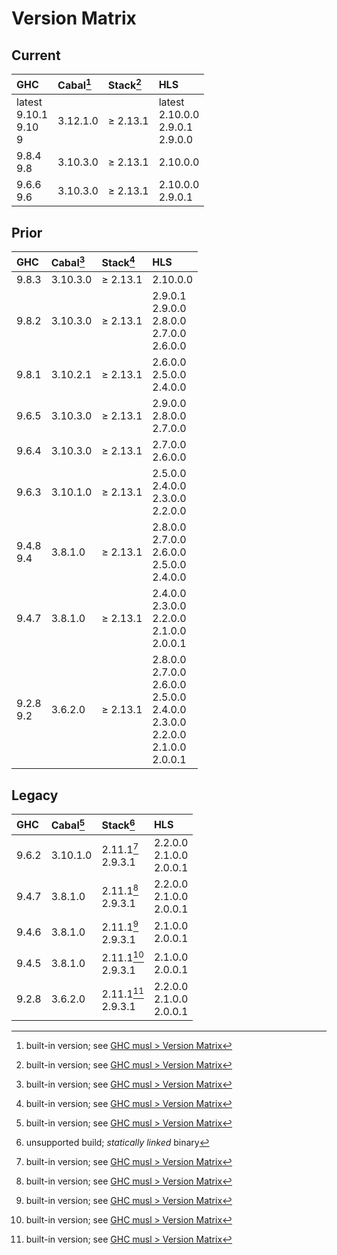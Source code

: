 # Version Matrix

## Current

| GHC                           | Cabal[^1] | Stack[^1] | HLS                                                 |
|:------------------------------|:----------|:----------|:--------------------------------------------------- |
| latest<br>9.10.1<br>9.10<br>9 | 3.12.1.0  | ≥ 2.13.1  | latest<br>2.10.0.0<br>2.9.0.1<br>2.9.0.0            |
| 9.8.4<br>9.8                  | 3.10.3.0  | ≥ 2.13.1  | 2.10.0.0                                            |
| 9.6.6<br>9.6                  | 3.10.3.0  | ≥ 2.13.1  | 2.10.0.0<br>2.9.0.1                                 |

[^1]: built-in version; see [GHC musl > Version Matrix](../VERSION_MATRIX.md)

## Prior

| GHC          | Cabal[^1] | Stack[^1] | HLS                                                                                             |
|:-------------|:----------|:----------|:----------------------------------------------------------------------------------------------- |
| 9.8.3        | 3.10.3.0  | ≥ 2.13.1  | 2.10.0.0                                                                                        |
| 9.8.2        | 3.10.3.0  | ≥ 2.13.1  | 2.9.0.1<br>2.9.0.0<br>2.8.0.0<br>2.7.0.0<br>2.6.0.0                                             |
| 9.8.1        | 3.10.2.1  | ≥ 2.13.1  | 2.6.0.0<br>2.5.0.0<br>2.4.0.0                                                                   |
| 9.6.5        | 3.10.3.0  | ≥ 2.13.1  | 2.9.0.0<br>2.8.0.0<br>2.7.0.0                                                                   |
| 9.6.4        | 3.10.3.0  | ≥ 2.13.1  | 2.7.0.0<br>2.6.0.0                                                                              |
| 9.6.3        | 3.10.1.0  | ≥ 2.13.1  | 2.5.0.0<br>2.4.0.0<br>2.3.0.0<br>2.2.0.0                                                        |
| 9.4.8<br>9.4 | 3.8.1.0   | ≥ 2.13.1  | 2.8.0.0<br>2.7.0.0<br>2.6.0.0<br>2.5.0.0<br>2.4.0.0                                             |
| 9.4.7        | 3.8.1.0   | ≥ 2.13.1  | 2.4.0.0<br>2.3.0.0<br>2.2.0.0<br>2.1.0.0<br>2.0.0.1                                             |
| 9.2.8<br>9.2 | 3.6.2.0   | ≥ 2.13.1  | 2.8.0.0<br>2.7.0.0<br>2.6.0.0<br>2.5.0.0<br>2.4.0.0<br>2.3.0.0<br>2.2.0.0<br>2.1.0.0<br>2.0.0.1 |

## Legacy

| GHC   | Cabal[^1] | Stack[^2]             | HLS                           |
|:------|:----------|:----------------------|:----------------------------- |
| 9.6.2 | 3.10.1.0  | 2.11.1[^1]<br>2.9.3.1 | 2.2.0.0<br>2.1.0.0<br>2.0.0.1 |
| 9.4.7 | 3.8.1.0   | 2.11.1[^1]<br>2.9.3.1 | 2.2.0.0<br>2.1.0.0<br>2.0.0.1 |
| 9.4.6 | 3.8.1.0   | 2.11.1[^1]<br>2.9.3.1 | 2.1.0.0<br>2.0.0.1            |
| 9.4.5 | 3.8.1.0   | 2.11.1[^1]<br>2.9.3.1 | 2.1.0.0<br>2.0.0.1            |
| 9.2.8 | 3.6.2.0   | 2.11.1[^1]<br>2.9.3.1 | 2.2.0.0<br>2.1.0.0<br>2.0.0.1 |

[^2]: unsupported build; *statically linked* binary
